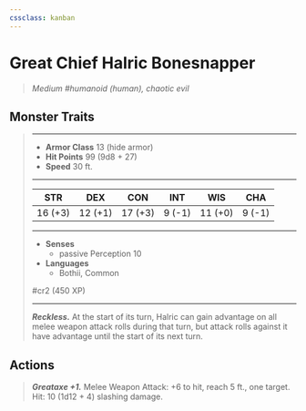 ```yaml
---
cssclass: kanban
---
```


# Great Chief Halric Bonesnapper
>*Medium #humanoid (human), chaotic evil*
## Monster Traits
>___
>- **Armor Class** 13 (hide armor)
>- **Hit Points** 99 (9d8 + 27)
>- **Speed** 30 ft.
>___
>|STR|DEX|CON|INT|WIS|CHA|
>|:---:|:---:|:---:|:---:|:---:|:---:|
>|16 (+3)|12 (+1)|17 (+3)|9 (-1)|11 (+0)|9 (-1)|
>___
>- **Senses**
>	 - passive Perception 10
>- **Languages**
>	 - Bothii, Common
>
> #cr2 (450 XP)
>___
>***Reckless.*** At the start of its turn, Halric can gain advantage on all melee weapon attack rolls during that turn, but attack rolls against it have advantage until the start of its next turn.  
>
## Actions
>***Greataxe +1.*** Melee Weapon Attack: +6 to hit, reach 5 ft., one target. Hit: 10 (1d12 + 4) slashing damage.